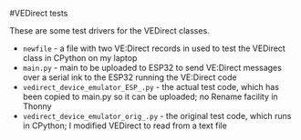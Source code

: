 #VEDirect tests

These are some test drivers for the VEDirect classes.

 - `newfile` - a file with two VE:Direct records in used to test the VEDirect class in CPython on my laptop
 - `main.py` - main to be uploaded to ESP32 to send VE:Direct messages over a serial ink to the ESP32 running the VE:Direct code
 - `vedirect_device_emulator_ESP_.py` - the actual test code, which has been copied to main.py so it can be uploaded; no Rename facility in Thonny
 - `vedirect_device_emulator_orig_.py` - the original test code, which runs in CPython; I modified VEDirect to read from a text file